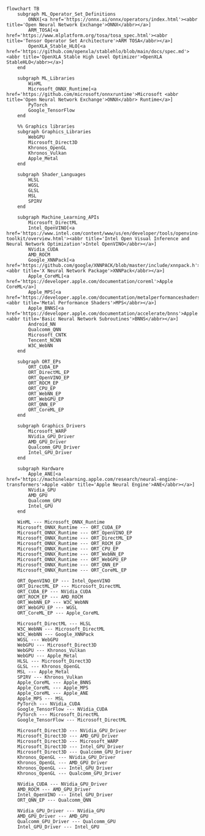 ```mermaid
flowchart TB
    subgraph ML_Operator_Set_Definitions
        ONNX[<a href='https://onnx.ai/onnx/operators/index.html'><abbr title='Open Neural Network Exchange'>ONNX</abbr></a>]
        ARM_TOSA[<a href='https://www.mlplatform.org/tosa/tosa_spec.html'><abbr title='Tensor Operator Set Architecture'>ARM TOSA</abbr></a>]
        OpenXLA_Stable_HLO[<a href='https://github.com/openxla/stablehlo/blob/main/docs/spec.md'><abbr title='OpenXLA Stable High Level Optimizer'>OpenXLA StableHLO</abbr></a>]
    end

    subgraph ML_Libraries
        WinML
        Microsoft_ONNX_Runtime[<a href='https://github.com/microsoft/onnxruntime'>Microsoft <abbr title='Open Neural Network Exchange'>ONNX</abbr> Runtime</a>]
        PyTorch
        Google_TensorFlow
    end

    %% Graphics libraries
    subgraph Graphics_Libraries
        WebGPU
        Microsoft_Direct3D
        Khronos_OpenGL
        Khronos_Vulkan
        Apple_Metal
    end

    subgraph Shader_Languages
        HLSL
        WGSL
        GLSL
        MSL
        SPIRV
    end

    subgraph Machine_Learning_APIs
        Microsoft_DirectML
        Intel_OpenVINO[<a href='https://www.intel.com/content/www/us/en/developer/tools/openvino-toolkit/overview.html'><abbr title='Intel Open Visual Inference and Neural Network Optimization'>Intel OpenVINO</abbr></a>]
        NVidia_CUDA
        AMD_ROCM
        Google_XNNPack[<a href='https://github.com/google/XNNPACK/blob/master/include/xnnpack.h'>Google <abbr title='X Neural Network Package'>XNNPack</abbr></a>]
        Apple_CoreML[<a href='https://developer.apple.com/documentation/coreml'>Apple CoreML</a>]
        Apple_MPS[<a href='https://developer.apple.com/documentation/metalperformanceshadersgraph/mpsgraph'>Apple <abbr title='Metal Performance Shaders'>MPS</abbr></a>]
        Apple_BNNS[<a href='https://developer.apple.com/documentation/accelerate/bnns'>Apple <abbr title='Basic Neural Network Subroutines'>BNNS</abbr></a>]
        Android_NN
        Qualcomm_QNN
        Microsoft_CNTK
        Tencent_NCNN
        W3C_WebNN
    end

    subgraph ORT_EPs
        ORT_CUDA_EP
        ORT_DirectML_EP
        ORT_OpenVINO_EP
        ORT_ROCM_EP
        ORT_CPU_EP
        ORT_WebNN_EP
        ORT_WebGPU_EP
        ORT_QNN_EP
        ORT_CoreML_EP
    end

    subgraph Graphics_Drivers
        Microsoft_WARP
        NVidia_GPU_Driver
        AMD_GPU_Driver
        Qualcomm_GPU_Driver
        Intel_GPU_Driver
    end

    subgraph Hardware
        Apple_ANE[<a href='https://machinelearning.apple.com/research/neural-engine-transformers'>Apple <abbr title='Apple Neural Engine'>ANE</abbr></a>]
        NVidia_GPU
        AMD_GPU
        Qualcomm_GPU
        Intel_GPU
    end

    WinML --- Microsoft_ONNX_Runtime
    Microsoft_ONNX_Runtime --- ORT_CUDA_EP
    Microsoft_ONNX_Runtime --- ORT_OpenVINO_EP
    Microsoft_ONNX_Runtime --- ORT_DirectML_EP
    Microsoft_ONNX_Runtime --- ORT_ROCM_EP
    Microsoft_ONNX_Runtime --- ORT_CPU_EP
    Microsoft_ONNX_Runtime --- ORT_WebNN_EP
    Microsoft_ONNX_Runtime --- ORT_WebGPU_EP
    Microsoft_ONNX_Runtime --- ORT_QNN_EP
    Microsoft_ONNX_Runtime --- ORT_CoreML_EP

    ORT_OpenVINO_EP --- Intel_OpenVINO
    ORT_DirectML_EP --- Microsoft_DirectML
    ORT_CUDA_EP --- NVidia_CUDA
    ORT_ROCM_EP --- AMD_ROCM
    ORT_WebNN_EP --- W3C_WebNN
    ORT_WebGPU_EP --- WGSL
    ORT_CoreML_EP --- Apple_CoreML

    Microsoft_DirectML --- HLSL
    W3C_WebNN --- Microsoft_DirectML
    W3C_WebNN --- Google_XNNPack
    WGSL --- WebGPU
    WebGPU --- Microsoft_Direct3D
    WebGPU --- Khronos_Vulkan
    WebGPU --- Apple_Metal
    HLSL --- Microsoft_Direct3D
    GLSL --- Khronos_OpenGL
    MSL --- Apple_Metal
    SPIRV --- Khronos_Vulkan
    Apple_CoreML --- Apple_BNNS
    Apple_CoreML --- Apple_MPS
    Apple_CoreML --- Apple_ANE
    Apple_MPS --- MSL
    PyTorch --- NVidia_CUDA
    Google_TensorFlow --- NVidia_CUDA
    PyTorch --- Microsoft_DirectML
    Google_TensorFlow --- Microsoft_DirectML

    Microsoft_Direct3D --- NVidia_GPU_Driver
    Microsoft_Direct3D --- AMD_GPU_Driver
    Microsoft_Direct3D --- Microsoft_WARP
    Microsoft_Direct3D --- Intel_GPU_Driver
    Microsoft_Direct3D --- Qualcomm_GPU_Driver
    Khronos_OpenGL --- NVidia_GPU_Driver
    Khronos_OpenGL --- AMD_GPU_Driver
    Khronos_OpenGL --- Intel_GPU_Driver
    Khronos_OpenGL --- Qualcomm_GPU_Driver

    NVidia_CUDA --- NVidia_GPU_Driver
    AMD_ROCM --- AMD_GPU_Driver
    Intel_OpenVINO --- Intel_GPU_Driver
    ORT_QNN_EP --- Qualcomm_QNN

    NVidia_GPU_Driver --- NVidia_GPU
    AMD_GPU_Driver --- AMD_GPU
    Qualcomm_GPU_Driver --- Qualcomm_GPU
    Intel_GPU_Driver --- Intel_GPU
```

<!--
TODO: Figure out how to add links to Mermaid diagram.

- Apple Model Intermediate Language Model Intermediate Language
- Apple ANE extra link https://github.com/hollance/neural-engine
- Google TPU Tensor Processing Unit https://en.wikipedia.org/wiki/Tensor_Processing_Unit
- ONNX https://github.com/onnx/onnx/blob/main/docs/Operators.md#Sqrt

TODO: Integrate all/some of these into diagram...

- TVM
- Halide
- XLA
- MLIR
- PyTorch https://pytorch.org/docs/stable/generated/torch.sqrt.html
- TensorFlow https://www.tensorflow.org/api_docs/python/tf/math/sqrt
- ONNX Runtime https://onnxruntime.ai/
- DirectML https://learn.microsoft.com/en-us/windows/ai/directml/dml-intro https://learn.microsoft.com/en-us/windows/win32/api/directml/ns-directml-dml_element_wise_sqrt_operator_desc
- NVIDIA® CUDA® Deep Neural Network LIbrary (cuDNN) " is a GPU-accelerated library of primitives for deep neural networks. It provides highly tuned implementations of operations arising frequently - in DNN applications." https://docs.nvidia.com/deeplearning/cudnn/developer-guide/index.html
- AMD ROCM
- Intel plaidML "PlaidML is a portable tensor compiler." https://www.intel.com/content/www/us/en/artificial-intelligence/plaidml.html
- OpenCL
- LLVM IR
- CUDA
- AMD Vitis ORT EP https://github.com/Xilinx/Vitis-AI, https://onnxruntime.ai/docs/execution-providers/Vitis-AI-ExecutionProvider.html
- Vitis AI DPU Deep Learning Processor Unit
- https://mlir.llvm.org/docs/Dialects/Linalg/
- OpenHLO?
- IREE team? OpenXLA initiative.
- BLAS

- High level: ONNX, PT, TF
- Low level instructions: x86, HLSL, CUDA...
-->

<!--
Resources:
https://mermaid.js.org/syntax/flowchart.html
https://mermaid.live/edit
-->
